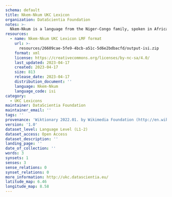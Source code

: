 ```yaml
---
schema: default
title: Nkem-Nkum UKC Lexicon
organization: DataScientia Foundation
notes: >-
  Nkem-Nkum is a language from the Niger-Congo family, spoken in Africa. The UKC Lexicon of Nkem-Nkum is represented as a lexico-semantic network. It consists of words, word senses, synsets, as well as sense-level and synset-level relationships.
resources:
  - name: Nkem-Nkum UKC Lexicon LMF format
    url: >-
      resources/26609cae-5fe9-4bcb-a51c-5d6e2bdbacfd/output-isi.zip
    format: xml
    license: https://creativecommons.org/licenses/by-nc-sa/4.0/
    last_updated: 2023-04-17
    created: 2023-04-17
    size: 813
    release_date: 2023-04-17
    distribution_document: ''
    language: Nkem-Nkum
    language_code: isi
category:
  - UKC Lexicons
maintainer: DataScientia Foundation
maintainer_email: ''
tags: ''
provenance: 'Wiktionary 2022.01. by Wikimedia Foundation (http://en.wiktionary.org); Princeton WordNet 2.1 by Princeton University (https://wordnet.princeton.edu)'
version: '1.0'
dataset_level: Language Level (L1-2)
dataset_access: Open Access
dataset_description: ''
landing_page: ''
date_of_collection: ''
words: 3
synsets: 1
senses: 3
sense_relations: 0
synset_relations: 0
more_information: http://ukc.datascientia.eu/
latitude_map: 6.46
longitude_map: 8.58
---
```

